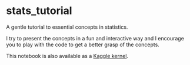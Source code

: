 # stats_tutorial
A gentle tutorial to essential concepts in statistics.

I try to present the concepts in a fun and interactive way and I encourage you to play with the code to get a better grasp of the concepts.

This notebook is also available as a [Kaggle kernel](https://www.kaggle.com/carlolepelaars/statistics-tutorial).
